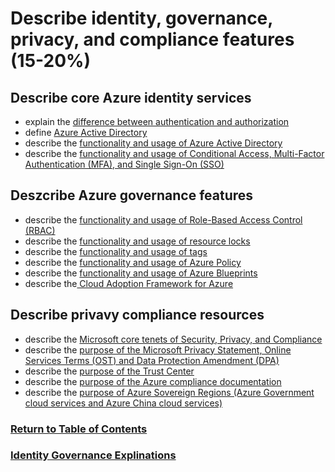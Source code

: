 # Describe identity, governance, privacy, and compliance features (15-20%)

## Describe core Azure identity services
* explain the [difference between authentication and authorization](https://www.youtube.com/watch?v=b_WIjY-burU)
* define [Azure Active Directory](https://www.youtube.com/watch?v=Ma7VAQE7ga4)
* describe the [functionality and usage of Azure Active Directory](https://www.youtube.com/watch?v=Ma7VAQE7ga4)
* describe the [functionality and usage of Conditional Access, Multi-Factor Authentication (MFA), and Single Sign-On (SSO)](https://www.youtube.com/watch?v=DFwERh9Xxk0)

## Deszcribe Azure governance features
* describe the [functionality and usage of Role-Based Access Control (RBAC)](https://www.youtube.com/watch?v=4v7ffXxOnwU)
* describe the [functionality and usage of resource locks](https://www.youtube.com/watch?v=eDH20Ve0eI0)
* describe the [functionality and usage of tags](https://www.youtube.com/watch?v=J40eJR4qQ0w)
* describe the [functionality and usage of Azure Policy](https://www.youtube.com/watch?v=9WO4EBgUJXk)
* describe the [functionality and usage of Azure Blueprints](https://www.youtube.com/watch?v=3rSCnAZPNfo)
* describe the[ Cloud Adoption Framework for Azure](https://www.youtube.com/watch?v=d6usiB4MKq8)

## Describe privavy compliance resources
* describe the [Microsoft core tenets of Security, Privacy, and Compliance](https://www.youtube.com/watch?v=zBzsDYZw98M)
* describe the [purpose of the Microsoft Privacy Statement, Online Services Terms (OST) and Data Protection Amendment (DPA)](https://www.youtube.com/watch?v=zBzsDYZw98M)
* describe the [purpose of the Trust Center](https://www.youtube.com/watch?v=zBzsDYZw98M)
* describe the [purpose of the Azure compliance documentation](https://www.youtube.com/watch?v=zBzsDYZw98M&t=63s)
* describe the [purpose of Azure Sovereign Regions (Azure Government cloud services and Azure China cloud services)](https://www.youtube.com/watch?v=W6WFwHElS4U)

### [Return to Table of Contents](README.md)
### [Identity Governance Explinations](5-Identity-Governance\sec5.md)